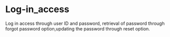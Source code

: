 # Log-in_access
Log in access through user ID and password, retrieval of password through forgot password option,updating the password through reset option.
